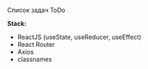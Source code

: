 Список задач ToDo

**Stack:**

- ReactJS (useState, useReducer, useEffect)
- React Router
- Axios
- classnames
